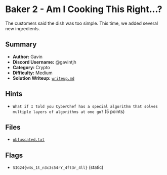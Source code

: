 # Baker 2 - Am I Cooking This Right...?

The customers said the dish was too simple. This time, we added several new ingredients.

## Summary
- **Author:** Gavin
- **Discord Username:** @gavintjh
- **Category:** Crypto
- **Difficulty:** Medium
- **Solution Writeup:** [`writeup.md`](./soln/writeup.md)

## Hints
- `What if I told you CyberChef has a special algorithm that solves multiple layers of algorithms at one go?` (5 points)

## Files
- [`obfuscated.txt`](./dist/obfuscated.txt)

## Flags

- `SIG24{w4s_1t_n3c3s54rY_4ft3r_4ll}` (static)
